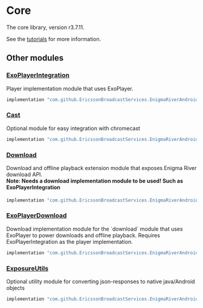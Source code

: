 # Core

The core library, version r3.7.11.

See the [tutorials](tutorials/index.md) for more information.

## Other modules

### [ExoPlayerIntegration](https://github.com/EricssonBroadcastServices/EnigmaRiverAndroidExoPlayerIntegration/tree/r3.7.11)

<p>Player implementation module that uses ExoPlayer.</p>

```gradle
implementation "com.github.EricssonBroadcastServices.EnigmaRiverAndroid:exoplayerintegration:r3.7.11"
```

### [Cast](https://github.com/EricssonBroadcastServices/EnigmaRiverAndroidCast/tree/r3.7.11)

<p>Optional module for easy integration with chromecast</p>

```gradle
implementation "com.github.EricssonBroadcastServices.EnigmaRiverAndroid:cast:r3.7.11"
```

### [Download](https://github.com/EricssonBroadcastServices/EnigmaRiverAndroidDownload/tree/r3.7.11)

<p>Download and offline playback extension module that exposes Enigma River download API.</p>
<h4 style="margin-top: -1em">Note: Needs a download implementation module to be used! Such as ExoPlayerIntegration</h4>

```gradle
implementation "com.github.EricssonBroadcastServices.EnigmaRiverAndroid:download:r3.7.11"
```

### [ExoPlayerDownload](https://github.com/EricssonBroadcastServices/EnigmaRiverAndroidExoPlayerDownload/tree/r3.7.11)

<p>Download implementation module for the `download` module that uses ExoPlayer to power downloads and offline playback. Requires ExoPlayerIntegration as the player implementation.</p>

```gradle
implementation "com.github.EricssonBroadcastServices.EnigmaRiverAndroid:exoPlayerDownload:r3.7.11"
```

### [ExposureUtils](https://github.com/EricssonBroadcastServices/EnigmaRiverAndroidExposureUtils/tree/r3.7.11)

<p>Optional utility module for converting json-responses to native java/Android objects</p>

```gradle
implementation "com.github.EricssonBroadcastServices.EnigmaRiverAndroid:exposureUtils:r3.7.11"
```
